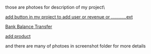 those are photoes for  description of my project\

[add button in my project to add user or revenue or ............ext](https://github.com/Aldhiaa/matjary/blob/main/screenshot/add.PNG?raw=true)


[Bank Balance Transfer](https://github.com/Aldhiaa/matjary/blob/main/screenshot/Bank%20Balance%20Transfer.PNG?raw=true)


[add product](https://github.com/Aldhiaa/matjary/blob/main/screenshot/add%20product.PNG?raw=true)

and there are many of photoes in screenshot folder for more details
